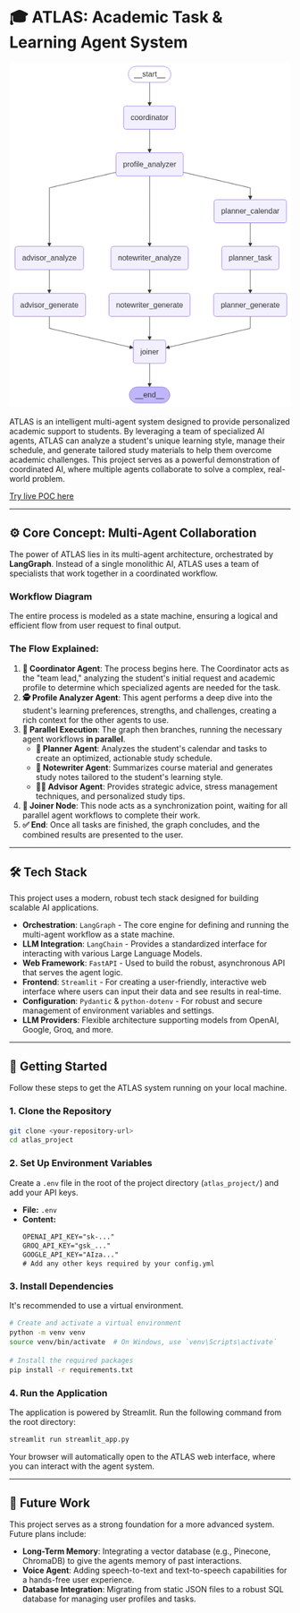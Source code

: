 # 🎓 ATLAS: Academic Task & Learning Agent System

![Atlas Workflow Graph](https://github.com/0xSaurabhSharma/atlas_agent_study_partner/blob/master/atlas_workflow_graph.png)

ATLAS is an intelligent multi-agent system designed to provide personalized academic support to students. By leveraging a team of specialized AI agents, ATLAS can analyze a student's unique learning style, manage their schedule, and generate tailored study materials to help them overcome academic challenges. This project serves as a powerful demonstration of coordinated AI, where multiple agents collaborate to solve a complex, real-world problem.

[Try live POC here](https://atlas-agent-study-partner.streamlit.app/)

-----

## ⚙️ Core Concept: Multi-Agent Collaboration

The power of ATLAS lies in its multi-agent architecture, orchestrated by **LangGraph**. Instead of a single monolithic AI, ATLAS uses a team of specialists that work together in a coordinated workflow.

### Workflow Diagram

The entire process is modeled as a state machine, ensuring a logical and efficient flow from user request to final output.

### The Flow Explained:

1.  **🧠 Coordinator Agent**: The process begins here. The Coordinator acts as the "team lead," analyzing the student's initial request and academic profile to determine which specialized agents are needed for the task.
2.  **🕵️ Profile Analyzer Agent**: This agent performs a deep dive into the student's learning preferences, strengths, and challenges, creating a rich context for the other agents to use.
3.  **🚀 Parallel Execution**: The graph then branches, running the necessary agent workflows **in parallel**.
      * **📅 Planner Agent**: Analyzes the student's calendar and tasks to create an optimized, actionable study schedule.
      * **📝 Notewriter Agent**: Summarizes course material and generates study notes tailored to the student's learning style.
      * **👩‍🏫 Advisor Agent**: Provides strategic advice, stress management techniques, and personalized study tips.
4.  **🤝 Joiner Node**: This node acts as a synchronization point, waiting for all parallel agent workflows to complete their work.
5.  **✅ End**: Once all tasks are finished, the graph concludes, and the combined results are presented to the user.

-----

## 🛠️ Tech Stack

This project uses a modern, robust tech stack designed for building scalable AI applications.

  * **Orchestration**: `LangGraph` - The core engine for defining and running the multi-agent workflow as a state machine.
  * **LLM Integration**: `LangChain` - Provides a standardized interface for interacting with various Large Language Models.
  * **Web Framework**: `FastAPI` - Used to build the robust, asynchronous API that serves the agent logic.
  * **Frontend**: `Streamlit` - For creating a user-friendly, interactive web interface where users can input their data and see results in real-time.
  * **Configuration**: `Pydantic` & `python-dotenv` - For robust and secure management of environment variables and settings.
  * **LLM Providers**: Flexible architecture supporting models from OpenAI, Google, Groq, and more.

-----

## 🚀 Getting Started

Follow these steps to get the ATLAS system running on your local machine.

### 1\. Clone the Repository

```bash
git clone <your-repository-url>
cd atlas_project
```

### 2\. Set Up Environment Variables

Create a `.env` file in the root of the project directory (`atlas_project/`) and add your API keys.

  * **File:** `.env`
  * **Content:**
    ```env
    OPENAI_API_KEY="sk-..."
    GROQ_API_KEY="gsk_..."
    GOOGLE_API_KEY="AIza..."
    # Add any other keys required by your config.yml
    ```

### 3\. Install Dependencies

It's recommended to use a virtual environment.

```bash
# Create and activate a virtual environment
python -m venv venv
source venv/bin/activate  # On Windows, use `venv\Scripts\activate`

# Install the required packages
pip install -r requirements.txt
```

### 4\. Run the Application

The application is powered by Streamlit. Run the following command from the root directory:

```bash
streamlit run streamlit_app.py
```

Your browser will automatically open to the ATLAS web interface, where you can interact with the agent system.

-----

## 🔮 Future Work

This project serves as a strong foundation for a more advanced system. Future plans include:

  * **Long-Term Memory**: Integrating a vector database (e.g., Pinecone, ChromaDB) to give the agents memory of past interactions.
  * **Voice Agent**: Adding speech-to-text and text-to-speech capabilities for a hands-free user experience.
  * **Database Integration**: Migrating from static JSON files to a robust SQL database for managing user profiles and tasks.